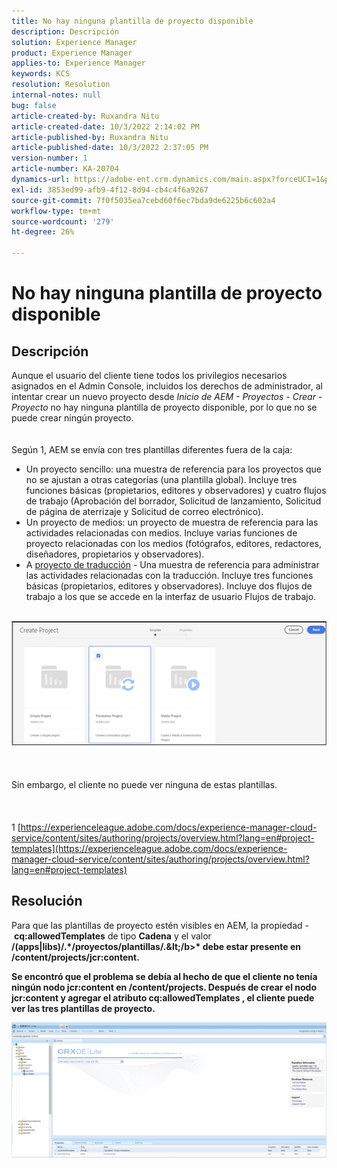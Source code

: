 ```yaml
---
title: No hay ninguna plantilla de proyecto disponible
description: Descripción
solution: Experience Manager
product: Experience Manager
applies-to: Experience Manager
keywords: KCS
resolution: Resolution
internal-notes: null
bug: false
article-created-by: Ruxandra Nitu
article-created-date: 10/3/2022 2:14:02 PM
article-published-by: Ruxandra Nitu
article-published-date: 10/3/2022 2:37:05 PM
version-number: 1
article-number: KA-20704
dynamics-url: https://adobe-ent.crm.dynamics.com/main.aspx?forceUCI=1&pagetype=entityrecord&etn=knowledgearticle&id=78f9169d-2543-ed11-bba2-0022480866ad
exl-id: 3853ed99-afb9-4f12-8d94-cb4c4f6a9267
source-git-commit: 7f0f5035ea7cebd60f6ec7bda9de6225b6c602a4
workflow-type: tm+mt
source-wordcount: '279'
ht-degree: 26%

---
```


# No hay ninguna plantilla de proyecto disponible

## Descripción

Aunque el usuario del cliente tiene todos los privilegios necesarios asignados en el Admin Console, incluidos los derechos de administrador, al intentar crear un nuevo proyecto desde *Inicio de AEM - Proyectos - Crear - Proyecto* no hay ninguna plantilla de proyecto disponible, por lo que no se puede crear ningún proyecto.<br><br><br>
Según 1, AEM se envía con tres plantillas diferentes fuera de la caja:

- Un proyecto sencillo: una muestra de referencia para los proyectos que no se ajustan a otras categorías (una plantilla global). Incluye tres funciones básicas (propietarios, editores y observadores) y cuatro flujos de trabajo (Aprobación del borrador, Solicitud de lanzamiento, Solicitud de página de aterrizaje y Solicitud de correo electrónico).
- Un proyecto de medios: un proyecto de muestra de referencia para las actividades relacionadas con medios. Incluye varias funciones de proyecto relacionadas con los medios (fotógrafos, editores, redactores, diseñadores, propietarios y observadores).
- A [proyecto de traducción](https://experienceleague.adobe.com/docs/experience-manager-cloud-service/content/sites/administering/reusing-content/translation/overview.html?lang=en) - Una muestra de referencia para administrar las actividades relacionadas con la traducción. Incluye tres funciones básicas (propietarios, editores y observadores). Incluye dos flujos de trabajo a los que se accede en la interfaz de usuario Flujos de trabajo.


<br>![](assets/___8267027f-2843-ed11-bba2-0022480866ad___.png)<br><br> <br><br>Sin embargo, el cliente no puede ver ninguna de estas plantillas.<br><br> <br><br>1 [https://experienceleague.adobe.com/docs/experience-manager-cloud-service/content/sites/authoring/projects/overview.html?lang=en#project-templates](https://experienceleague.adobe.com/docs/experience-manager-cloud-service/content/sites/authoring/projects/overview.html?lang=en#project-templates)

## Resolución


Para que las plantillas de proyecto estén visibles en AEM, la propiedad - <b>cq:allowedTemplates</b> de tipo <b>Cadena</b> y el valor <b>/(apps|libs)/.\*/proyectos/plantillas/.\&lt;/b>* debe estar presente en <b>/content/projects/jcr:content</b>.

Se encontró que el problema se debía al hecho de que el cliente no tenía ningún nodo jcr:content en /content/projects. Después de crear el nodo jcr:content y agregar el atributo cq:allowedTemplates , el cliente puede ver las tres plantillas de proyecto.



![](assets/ef0af61b-2843-ed11-bba2-0022480866ad.png)
